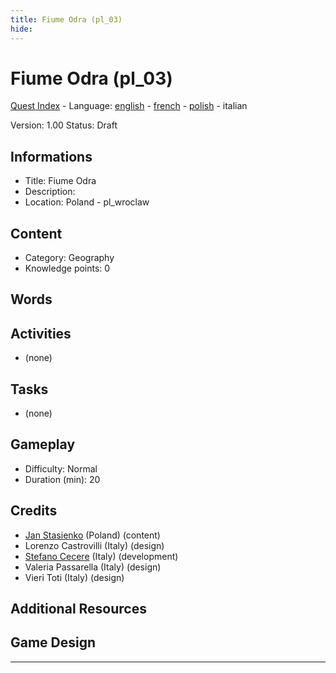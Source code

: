 ```yaml
---
title: Fiume Odra (pl_03)
hide:
---
```


# Fiume Odra (pl_03)
[Quest Index](./index.it.md) - Language: [english](./pl_03.md) - [french](./pl_03.fr.md) - [polish](./pl_03.pl.md) - italian

Version: 1.00
Status: Draft

## Informations

- Title: Fiume Odra
- Description: 
- Location: Poland - pl_wroclaw
## Content
- Category: Geography
- Knowledge points: 0
## Words
## Activities
- (none)

## Tasks
- (none)
## Gameplay
- Difficulty: Normal
- Duration (min): 20
## Credits
- [Jan Stasienko](mailto:jan.stasienko@dsw.edu.pl) (Poland) (content)
- Lorenzo Castrovilli (Italy) (design)
- [Stefano Cecere](https://stefanocecere.com) (Italy) (development)
- Valeria Passarella (Italy) (design)
- Vieri Toti (Italy) (design)

## Additional Resources

## Game Design


---

